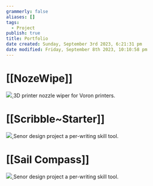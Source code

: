 ```yaml
---
grammerly: false
aliases: []
tags:
  - Project
publish: true
title: Portfolio
date created: Sunday, September 3rd 2023, 6:21:31 pm
date modified: Friday, September 8th 2023, 10:10:58 pm
---
```

# [[NozeWipe]]
<div class="center-image-container"> <a href="/Projects/NozeWipe/NozeWipe"> <img src="InstalledNozeWipe.png" class="center-image"/> </a> <span class="center-image-caption"> 3D printer nozzle wiper for Voron printers. </span> </div>

# [[Scribble~Starter]]
<div class="center-image-container"> <a href="/Projects/ScribbleStarter/Scribble~Starter"> <img src="EP_UWP_ScribbleStarter_Final_Prototype.png" class="center-image"/> </a> <span class="center-image-caption"> Senor design project a per-writing skill tool. </span> </div>

# [[Sail Compass]]
<div class="center-image-container"> <a href="/Projects/SailCompass/Sail Compass"> <img src="IMG_2905.jpeg" class="center-image"/> </a> <span class="center-image-caption"> Senor design project a per-writing skill tool. </span> </div>
